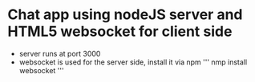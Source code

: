 # Chat app using nodeJS server and HTML5 websocket for client side

* server runs at port 3000
* websocket is used for the server side, install it via npm
    '''
    nmp install websocket
    '''

